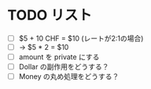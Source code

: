 # TODO リスト

- [ ] $5 + 10 CHF = $10 (レートが2:1の場合)
- [ ] → $5 * 2 = $10
- [ ] amount を private にする
- [ ] Dollar の副作用をどうする？
- [ ] Money の丸め処理をどうする？
